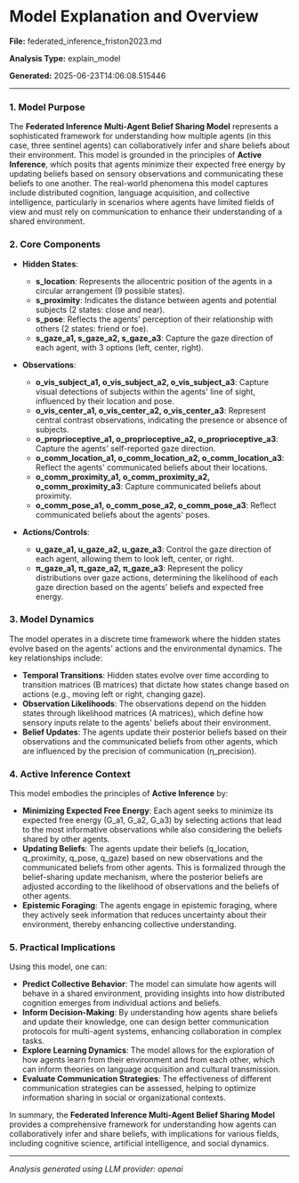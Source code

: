 # Model Explanation and Overview

**File:** federated_inference_friston2023.md

**Analysis Type:** explain_model

**Generated:** 2025-06-23T14:06:08.515446

---

### 1. Model Purpose
The **Federated Inference Multi-Agent Belief Sharing Model** represents a sophisticated framework for understanding how multiple agents (in this case, three sentinel agents) can collaboratively infer and share beliefs about their environment. This model is grounded in the principles of **Active Inference**, which posits that agents minimize their expected free energy by updating beliefs based on sensory observations and communicating these beliefs to one another. The real-world phenomena this model captures include distributed cognition, language acquisition, and collective intelligence, particularly in scenarios where agents have limited fields of view and must rely on communication to enhance their understanding of a shared environment.

### 2. Core Components
- **Hidden States**:
  - **s_location**: Represents the allocentric position of the agents in a circular arrangement (9 possible states).
  - **s_proximity**: Indicates the distance between agents and potential subjects (2 states: close and near).
  - **s_pose**: Reflects the agents' perception of their relationship with others (2 states: friend or foe).
  - **s_gaze_a1, s_gaze_a2, s_gaze_a3**: Capture the gaze direction of each agent, with 3 options (left, center, right).

- **Observations**:
  - **o_vis_subject_a1, o_vis_subject_a2, o_vis_subject_a3**: Capture visual detections of subjects within the agents' line of sight, influenced by their location and pose.
  - **o_vis_center_a1, o_vis_center_a2, o_vis_center_a3**: Represent central contrast observations, indicating the presence or absence of subjects.
  - **o_proprioceptive_a1, o_proprioceptive_a2, o_proprioceptive_a3**: Capture the agents' self-reported gaze direction.
  - **o_comm_location_a1, o_comm_location_a2, o_comm_location_a3**: Reflect the agents' communicated beliefs about their locations.
  - **o_comm_proximity_a1, o_comm_proximity_a2, o_comm_proximity_a3**: Capture communicated beliefs about proximity.
  - **o_comm_pose_a1, o_comm_pose_a2, o_comm_pose_a3**: Reflect communicated beliefs about the agents' poses.

- **Actions/Controls**:
  - **u_gaze_a1, u_gaze_a2, u_gaze_a3**: Control the gaze direction of each agent, allowing them to look left, center, or right.
  - **π_gaze_a1, π_gaze_a2, π_gaze_a3**: Represent the policy distributions over gaze actions, determining the likelihood of each gaze direction based on the agents' beliefs and expected free energy.

### 3. Model Dynamics
The model operates in a discrete time framework where the hidden states evolve based on the agents' actions and the environmental dynamics. The key relationships include:
- **Temporal Transitions**: Hidden states evolve over time according to transition matrices (B matrices) that dictate how states change based on actions (e.g., moving left or right, changing gaze).
- **Observation Likelihoods**: The observations depend on the hidden states through likelihood matrices (A matrices), which define how sensory inputs relate to the agents' beliefs about their environment.
- **Belief Updates**: The agents update their posterior beliefs based on their observations and the communicated beliefs from other agents, which are influenced by the precision of communication (η_precision).

### 4. Active Inference Context
This model embodies the principles of **Active Inference** by:
- **Minimizing Expected Free Energy**: Each agent seeks to minimize its expected free energy (G_a1, G_a2, G_a3) by selecting actions that lead to the most informative observations while also considering the beliefs shared by other agents.
- **Updating Beliefs**: The agents update their beliefs (q_location, q_proximity, q_pose, q_gaze) based on new observations and the communicated beliefs from other agents. This is formalized through the belief-sharing update mechanism, where the posterior beliefs are adjusted according to the likelihood of observations and the beliefs of other agents.
- **Epistemic Foraging**: The agents engage in epistemic foraging, where they actively seek information that reduces uncertainty about their environment, thereby enhancing collective understanding.

### 5. Practical Implications
Using this model, one can:
- **Predict Collective Behavior**: The model can simulate how agents will behave in a shared environment, providing insights into how distributed cognition emerges from individual actions and beliefs.
- **Inform Decision-Making**: By understanding how agents share beliefs and update their knowledge, one can design better communication protocols for multi-agent systems, enhancing collaboration in complex tasks.
- **Explore Learning Dynamics**: The model allows for the exploration of how agents learn from their environment and from each other, which can inform theories on language acquisition and cultural transmission.
- **Evaluate Communication Strategies**: The effectiveness of different communication strategies can be assessed, helping to optimize information sharing in social or organizational contexts.

In summary, the **Federated Inference Multi-Agent Belief Sharing Model** provides a comprehensive framework for understanding how agents can collaboratively infer and share beliefs, with implications for various fields, including cognitive science, artificial intelligence, and social dynamics.

---

*Analysis generated using LLM provider: openai*
